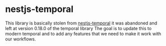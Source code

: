 # nestjs-temporal
This library is basically stolen from [nestjs-temporal](https://github.com/KurtzL/nestjs-temporal) it was abandoned and left at version 0.18.0 of the temporal library
The goal is to update this to modern temporal and to add any features that we need to make it work with our workflows.
